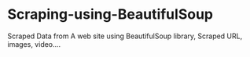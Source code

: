 # Scraping-using-BeautifulSoup
Scraped Data from A web site using BeautifulSoup library, Scraped URL, images, video....
